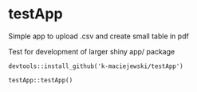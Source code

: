 # testApp
 
Simple app to upload .csv and create small table in pdf

Test for development of larger shiny app/ package

```
devtools::install_github('k-maciejewski/testApp')

testApp::testApp() 
```
